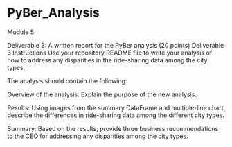 # PyBer_Analysis
Module 5

Deliverable 3: A written report for the PyBer analysis (20 points)
Deliverable 3 Instructions
Use your repository README file to write your analysis of how to address any disparities in the ride-sharing data among the city types.

The analysis should contain the following:

Overview of the analysis: Explain the purpose of the new analysis.

Results: Using images from the summary DataFrame and multiple-line chart, describe the differences in ride-sharing data among the different city types.

Summary: Based on the results, provide three business recommendations to the CEO for addressing any disparities among the city types.
